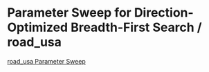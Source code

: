 # Parameter Sweep for Direction-Optimized Breadth-First Search / road_usa

[road_usa Parameter Sweep](https://raw.githubusercontent.com/gunrock/io/master/plots/gunrock_dobfs_heatmaps_road_usa_do_ab_table.html ':include :type=markdown')
